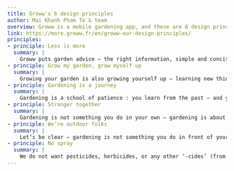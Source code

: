```yaml
---
title: Groww's 6 design principles
author: Mai Khanh Pham To & team
overview: Groww is a mobile gardening app, and these are 6 design principles the team decided on in the early days.
link: https://more.groww.fr/en/groww-our-design-principles/
principles:
- principle: Less is more
  summary: | 
    Groww puts garden advice – the right information, simple and concise – at your fingertips, right when you need it.
- principle: Grow my garden, grow myself up
  summary: |
    Growing your garden is also growing yourself up – learning new things!
- principle: Gardening is a journey
  summary: |
    Gardening is a school of patience : you learn from the past – and your mistakes – to prepare the future. It’s also a story you write, everyday.
- principle: Stronger together
  summary: |
    Gardening is not something you do in your own – gardening is about sharing and exchanging ideas. 
- principle: We’re outdoor folks
  summary: |
    Let’s be clear – gardening is not something you do in front of your computer – you have to put your hands in the dirt. Groww is in your phone – ready to help, but the more the phone stays in the front pocket of your gardening apron, the better.
- principle: No spray
  summary: |
    We do not want pesticides, herbicides, or any other ‘-cides’ (from latin -cida, to kill) in Groww. We don’t put any in our gardens, and there is no reason to do otherwise in this app! And beyond: in the garden we should use local ressources – mulch from our clippings instead of cacao beans from the other side of the world, and try reuse and recycle everything that can be used again. This planet is our garden!
---
```

